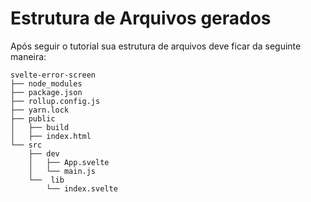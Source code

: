 # Estrutura de Arquivos gerados

Após seguir o tutorial sua estrutura de arquivos deve ficar da seguinte maneira:

```
svelte-error-screen
├── node_modules
├── package.json
├── rollup.config.js
├── yarn.lock
├── public
│   ├── build
│   ├── index.html
└── src
    ├── dev
    │   ├── App.svelte
    │   └── main.js
    └──  lib
        └── index.svelte
```
